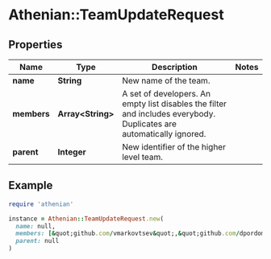 # Athenian::TeamUpdateRequest

## Properties

| Name | Type | Description | Notes |
| ---- | ---- | ----------- | ----- |
| **name** | **String** | New name of the team. |  |
| **members** | **Array&lt;String&gt;** | A set of developers. An empty list disables the filter and includes everybody. Duplicates are automatically ignored. |  |
| **parent** | **Integer** | New identifier of the higher level team. |  |

## Example

```ruby
require 'athenian'

instance = Athenian::TeamUpdateRequest.new(
  name: null,
  members: [&quot;github.com/vmarkovtsev&quot;,&quot;github.com/dpordomingo&quot;],
  parent: null
)
```

